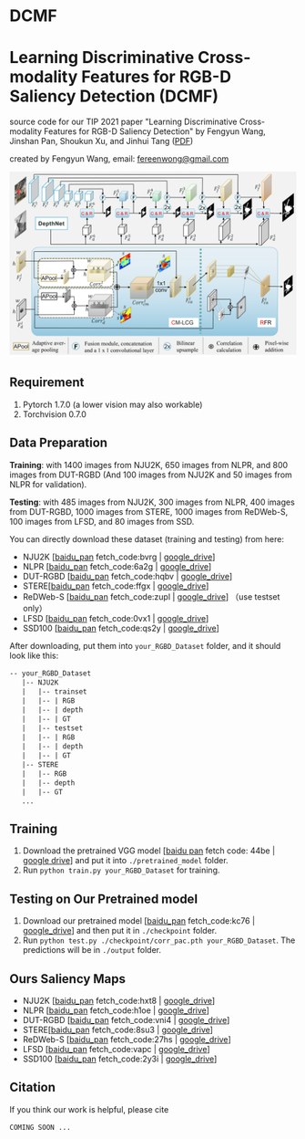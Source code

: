 # DCMF
# Learning Discriminative Cross-modality Features for RGB-D Saliency Detection (DCMF)
source code for our TIP 2021 paper "Learning Discriminative Cross-modality Features for RGB-D Saliency Detection" by Fengyun Wang, Jinshan Pan, Shoukun Xu, and Jinhui Tang ([PDF]())

created by Fengyun Wang, email: fereenwong@gmail.com

![avatar](https://github.com/fereenwong/DCMF/blob/main/Overview.png)

## Requirement
1. Pytorch 1.7.0 (a lower vision may also workable)
2. Torchvision 0.7.0

## Data Preparation
**Training**: with 1400 images from NJU2K, 650 images from NLPR, and 800 images from DUT-RGBD (And 100 images from NJU2K and 50 images from NLPR for validation).

**Testing**: with 485 images from NJU2K, 300 images from NLPR, 400 images from DUT-RGBD, 1000 images from STERE, 1000 images from ReDWeb-S, 100 images from LFSD, and 80 images from SSD.

You can directly download these dataset (training and testing) from here: 
- NJU2K [[baidu_pan](https://pan.baidu.com/s/1bwN80Az8oX9owxjoeSokJA) fetch_code:bvrg | [google_drive](https://drive.google.com/file/d/1cqVUJsaX4C7RqZbyCpKrMtVNytjt-dd0/view?usp=sharing)]   
- NLPR [[baidu_pan](https://pan.baidu.com/s/1G7NICb4h5zKdaMrbv0Z0Sg) fetch_code:6a2g | [google_drive](https://drive.google.com/file/d/1WetBhpLfmpEHpd5gQJF12cK2BuOF-rJP/view?usp=sharing)]   
- DUT-RGBD [[baidu_pan](https://pan.baidu.com/s/1etYrT0iNQ1C5gTzYc_k2cA) fetch_code:hqbv | [google_drive](https://drive.google.com/file/d/1VVOS9pcwY6_l208G34YSLLOuZJ7PIT2j/view?usp=sharing)]   
- STERE[[baidu_pan](https://pan.baidu.com/s/15xcP-8Jdq3eBMS5uT9-dVA) fetch_code:ffgx | [google_drive](https://drive.google.com/file/d/1gtaPVdP5MWLbmXdXWiLKo_bXOVQYdKIA/view?usp=sharing)]   
- ReDWeb-S [[baidu_pan](https://pan.baidu.com/s/1mf4C-FFiP03Z2dZ9ihZfNg) fetch_code:zupl | [google_drive](https://drive.google.com/file/d/1k_4TtH-mMlNEPx1CgnWpNu_wDTdAtEoj/view?usp=sharing)] （use testset only）
- LFSD [[baidu_pan](https://pan.baidu.com/s/1xkKhsyB-55F8BgWaYNeDaw) fetch_code:0vx1 | [google_drive](https://drive.google.com/file/d/1U7jqnSefkXxIPqt0uSManRBt5cqjjFJA/view?usp=sharing)]   
- SSD100 [[baidu_pan](https://pan.baidu.com/s/1c84cwRmHBLrnr-mt4jivYg) fetch_code:qs2y | [google_drive](https://drive.google.com/file/d/1DGTmRbfvN_iy09lhhEgYIAjjQWDI7Dg7/view?usp=sharing)]

After downloading, put them into `your_RGBD_Dataset` folder, and it should look like this:
````
-- your_RGBD_Dataset
   |-- NJU2K
   |   |-- trainset
   |   |-- | RGB
   |   |-- | depth
   |   |-- | GT
   |   |-- testset
   |   |-- | RGB
   |   |-- | depth
   |   |-- | GT
   |-- STERE
   |   |-- RGB
   |   |-- depth
   |   |-- GT
   ...
````

## Training
1.  Download the pretrained VGG model [[baidu pan](https://pan.baidu.com/s/1ec39Ld3trwk2j1dQsfKzBA) fetch code: 44be | [google drive](https://drive.google.com/file/d/1LRfwb-LbJaPmvCAWr6_3YubM1py3GOD_/view?usp=sharing)] and put it into `./pretrained_model` folder.
2.  Run `python train.py your_RGBD_Dataset` for training.

## Testing on Our Pretrained model
1. Download our pretrained model [[baidu_pan](https://pan.baidu.com/s/1VbkWoMTMTvSDTsu3h1KWhA) fetch_code:kc76 | [google_drive](https://drive.google.com/file/d/1bjQLtDsmrYczGj-nb9hh9M3GpsVM6zTr/view?usp=sharing)] and then put it in `./checkpoint` folder.
2. Run `python test.py ./checkpoint/corr_pac.pth your_RGBD_Dataset`. The predictions will be in `./output` folder.

## Ours Saliency Maps
- NJU2K [[baidu_pan](https://pan.baidu.com/s/18lvONSMolqf5CVmZPkVFmg) fetch_code:hxt8 | [google_drive](https://drive.google.com/file/d/1Kml5P5Z3IHntpx8K193AbQtR7LuzJg6o/view?usp=sharing)]   
- NLPR [[baidu_pan](https://pan.baidu.com/s/1KylEgB83pVVMbc3WEDofqQ) fetch_code:h1oe | [google_drive](https://drive.google.com/file/d/1V08IZNDBsu-YU2pICyYWurvvgPxsA1fg/view?usp=sharing)]  
- DUT-RGBD [[baidu_pan](https://pan.baidu.com/s/1t7nxCcXjYUWuwuAzzxJ4TA) fetch_code:vni4 | [google_drive](https://drive.google.com/file/d/18mjKSc5U44rUIqlxbp4dGRmxKiOEOWt6/view?usp=sharing)]   
- STERE[[baidu_pan](https://pan.baidu.com/s/1u7gEufzVvhDborgoe76sTQ) fetch_code:8su3 | [google_drive](https://drive.google.com/file/d/1sQ_4gP6c2poDvIO4CEHgHpvhXewmW0Uq/view?usp=sharing)]   
- ReDWeb-S [[baidu_pan](https://pan.baidu.com/s/14fgANdveMSDH2ATmGqiIoA) fetch_code:27hs | [google_drive](https://drive.google.com/file/d/1x03gJrfI8_g_Ypx5ng5TFXzSDiOqfX-W/view?usp=sharing)]
- LFSD [[baidu_pan](https://pan.baidu.com/s/1VQCRCJTem25MKIE_lXCejA) fetch_code:vapc | [google_drive](https://drive.google.com/file/d/1iePLOXxYKfp7YZZ_1BCgQGvIHHMJ-rXS/view?usp=sharing)]  
- SSD100 [[baidu_pan](https://pan.baidu.com/s/1o1aW5tJgxnJg6KRpFZfXNg) fetch_code:2y3i | [google_drive](https://drive.google.com/file/d/1mVYAuSDhl0ErxBabtIRw-sOWAlPDkm5O/view?usp=sharing)]

## Citation
If you think our work is helpful, please cite 
```
COMING SOON ...
```
